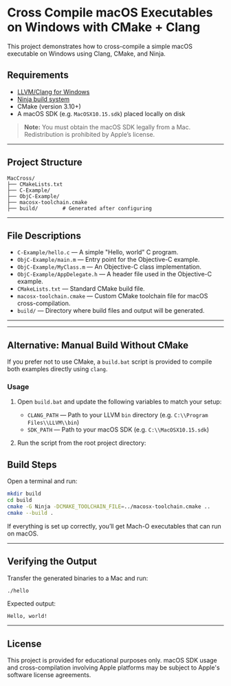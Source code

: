 # Cross Compile macOS Executables on Windows with CMake + Clang

This project demonstrates how to cross-compile a simple macOS executable on Windows using Clang, CMake, and Ninja.

## Requirements

- [LLVM/Clang for Windows](https://releases.llvm.org/)
- [Ninja build system](https://github.com/ninja-build/ninja/releases)
- CMake (version 3.10+)
- A macOS SDK (e.g. `MacOSX10.15.sdk`) placed locally on disk

>**Note:** You must obtain the macOS SDK legally from a Mac. Redistribution is prohibited by Apple’s license.

---

## Project Structure

```
MacCross/
├── CMakeLists.txt
├── C-Example/
├── ObjC-Example/
├── macosx-toolchain.cmake
├── build/        # Generated after configuring
```

---

## File Descriptions

- `C-Example/hello.c` — A simple "Hello, world" C program.
- `ObjC-Example/main.m` — Entry point for the Objective-C example.
- `ObjC-Example/MyClass.m` — An Objective-C class implementation.
- `ObjC-Example/AppDelegate.h` — A header file used in the Objective-C example.
- `CMakeLists.txt` — Standard CMake build file.
- `macosx-toolchain.cmake` — Custom CMake toolchain file for macOS cross-compilation.
- `build/` — Directory where build files and output will be generated.


---

---

## Alternative: Manual Build Without CMake

If you prefer not to use CMake, a `build.bat` script is provided to compile both examples directly using `clang`.

### Usage

1. Open `build.bat` and update the following variables to match your setup:
   - `CLANG_PATH` — Path to your LLVM `bin` directory (e.g. `C:\\Program Files\\LLVM\\bin`)
   - `SDK_PATH` — Path to your macOS SDK (e.g. `C:\\MacOSX10.15.sdk`)

2. Run the script from the root project directory:


## Build Steps

Open a terminal and run:

```bash
mkdir build
cd build
cmake -G Ninja -DCMAKE_TOOLCHAIN_FILE=../macosx-toolchain.cmake ..
cmake --build .
```

If everything is set up correctly, you’ll get Mach-O executables that can run on macOS.

---

## Verifying the Output

Transfer the generated binaries to a Mac and run:

```bash
./hello
```

Expected output:

```
Hello, world!
```

---

## License

This project is provided for educational purposes only. macOS SDK usage and cross-compilation involving Apple platforms may be subject to Apple's software license agreements.
